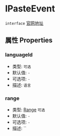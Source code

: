 # IPasteEvent
`interface` [官网地址](https://microsoft.github.io/monaco-editor/docs.html#interfaces/editor.BracketPairColorizationOptions.html)

## 属性 Properties
### languageId
+ 类型:  `可选`
+ 默认值: `-`
+ 可选项: `-`
+ 描述: `语言`

### range
+ 类型: [Range](../../global/classes/Range.md) `可选`
+ 默认值: `-`
+ 可选项: `-`
+ 描述: ``
